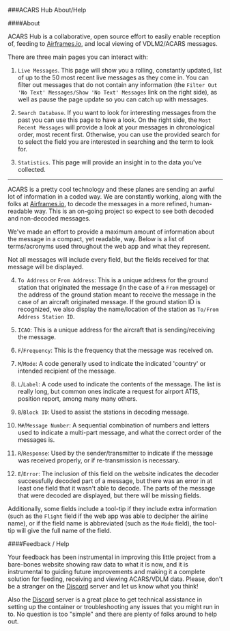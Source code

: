 ###ACARS Hub About/Help

####About

ACARS Hub is a collaborative, open source effort to easily enable reception of, feeding to [Airframes.io](airframes.io), and local viewing of VDLM2/ACARS messages.

There are three main pages you can interact with:

1. `Live Messages`. This page will show you a rolling, constantly updated, list of up to the 50 most recent live messages as they come in. You can filter out messages that do not contain any information (the `Filter Out 'No Text' Messages/Show 'No Text' Messages` link on the right side), as well as pause the page update so you can catch up with messages.

2. `Search Database`. If you want to look for interesting messages from the past you can use this page to have a look. On the right side, the `Most Recent Messages` will provide a look at your messages in chronological order, most recent first. Otherwise, you can use the provided search for to select the field you are interested in searching and the term to look for.

3. `Statistics`. This page will provide an insight in to the data you've collected.

---

ACARS is a pretty cool technology and these planes are sending an awful lot of information in a coded way. We are constantly working, along with the folks at [Airframes.io](airframes.io), to decode the messages in a more refined, human-readable way. This is an on-going project so expect to see both decoded and non-decoded messages.

We've made an effort to provide a maximum amount of information about the message in a compact, yet readable, way. Below is a list of terms/acronyms used throughout the web app and what they represent. 

Not all messages will include every field, but the fields received for that message will be displayed.

4. `To Address` or `From Address`: This is a unique address for the ground station that originated the message (in the case of a `From` message) or the address of the ground station meant to receive the message in the case of an aircraft originated message. If the ground station ID is recognized, we also display the name/location of the station as `To/From Address Station ID`.

5. `ICAO`: This is a unique address for the aircraft that is sending/receiving the message.

6. `F`/`Frequency`: This is the frequency that the message was received on.

7. `M`/`Mode`: A code generally used to indicate the indicated 'country' or intended recipient of the message.

8. `L`/`Label`: A code used to indicate the contents of the message. The list is really long, but common ones indicate a request for airport ATIS, position report, among many many others.

9. `B`/`Block ID`: Used to assist the stations in decoding message.

10. `M#`/`Message Number`: A sequential combination of numbers and letters used to indicate a multi-part message, and what the correct order of the messages is.

11. `R`/`Response`: Used by the sender/transmitter to indicate if the message was received properly, or if re-transmission is necessary.

12. `E`/`Error`: The inclusion of this field on the website indicates the decoder successfully decoded part of a message, but there was an error in at least one field that it wasn't able to decode. The parts of the message that were decoded are displayed, but there will be missing fields.

Additionally, some fields include a tool-tip if they include extra information (such as the `Flight` field if the web app was able to decipher the airline name), or if the field name is abbreviated (such as the `Mode` field), the tool-tip will give the full name of the field.

####Feedback / Help

Your feedback has been instrumental in improving this little project from a bare-bones website showing raw data to what it is now, and it is instrumental to guiding future improvements and making it a complete solution for feeding, receiving and viewing ACARS/VDLM data. Please, don't be a stranger on the [Discord](https://discord.gg/sTf9uYF) server and let us know what you think!

Also the [Discord](https://discord.gg/sTf9uYF) server is a great place to get technical assistance in setting up the container or troubleshooting any issues that you might run in to. No question is too "simple" and there are plenty of folks around to help out.